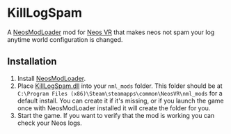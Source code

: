 # KillLogSpam

A [NeosModLoader](https://github.com/zkxs/NeosModLoader) mod for [Neos VR](https://neos.com/) that makes neos not spam your log anytime world configuration is changed.

## Installation
1. Install [NeosModLoader](https://github.com/zkxs/NeosModLoader).
1. Place [KillLogSpam.dll](https://github.com/eia485/NeosKillLogSpam/releases/latest/download/KillLogSpam.dll) into your `nml_mods` folder. This folder should be at `C:\Program Files (x86)\Steam\steamapps\common\NeosVR\nml_mods` for a default install. You can create it if it's missing, or if you launch the game once with NeosModLoader installed it will create the folder for you.
1. Start the game. If you want to verify that the mod is working you can check your Neos logs.